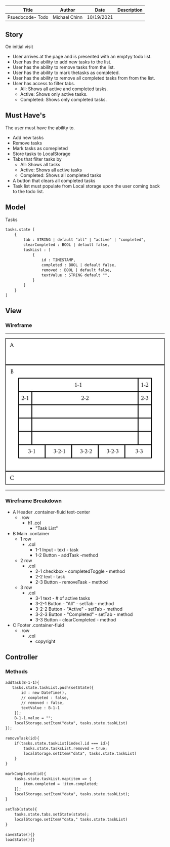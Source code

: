 | Title | Author | Date | Description |
|---|---|---|---|
| Psuedocode- Todo | Michael Chinn | 10/19/2021 |

## Story

On initial visit
- User arrives at the page and is presented with an emptyy todo list.
- User has the ability to add new tasks to the list.
- User has the ability to remove tasks from the list.
- User has the ability to mark thetasks as completed.
- User has the ability to remove all completed tasks from from the list.
- User has access to filter tabs.
    - All: Shows all active and completed tasks.
    - Active: Shows only active tasks.
    - Completed: Shows only completed tasks.

## Must Have's

The user must have the ability to.

- Add new tasks
- Remove tasks
- Mark tasks as comepleted
- Store tasks to LocalStorage
- Tabs that filter tasks by
    - All: Shows all tasks
    - Active: Shows all active tasks
    - Completed: Shows all completed tasks
- A button that clears all completed tasks
- Task list must populate from Local storage upon the user coming back to the todo list.

## Model
Tasks
```
tasks.state [
    {
        tab : STRING | default "all" | "active" | "completed",
        clearCompleted : BOOL | default false,
        taskList : [
            {
                id : TIMESTAMP, 
                completed : BOOL | default false,
                removed : BOOL | default false, 
                textValue : STRING default "",
            }
        ]
    }
]

```

## View

### Wireframe
---

![Wireframe](./src/img/pseudocode/01-wireframe.jpg)

---

### Wireframe Breakdown
- A Header .container-fluid text-center
    - .row
        - h1 .col
            - "Task List"
- B Main .container
    - 1 row
        - .col
            - 1-1 Input - text - task
            - 1-2 Button - addTask -method
    - 2 row
        - .col
            - 2-1 checkbox - completedToggle - method
            - 2-2 text - task
            - 2-3 Button - removeTask - method
    - 3 row
        - .col
            - 3-1 text - # of active tasks
            - 3-2-1 Button - "All" - setTab - method
            - 3-2-2 Button - "Active" - setTab - method
            - 3-2-3 Button - "Completed" - setTab - method
            - 3-3 Button - clearCompleted - method
- C Footer .container-fluid
    - .row
        - .col
            - copyright

## Controller

### Methods 

```
addTask(B-1-1){
   tasks.state.taskList.push(setState({
       id : new DateTime(),
       // completed : false,
       // removed : false,
       textValue : B-1-1
    });
    B-1-1.value = "";
    localStorage.setItem("data", tasks.state.taskList)
});

removeTask(id){
    if(tasks.state.taskList[index].id === id){
        tasks.state.tasksList.removed = true;
        localStorage.setItem("data", tasks.state.taskList)
    }
}

markCompleted(id){
    tasks.state.taskList.map(item => {
        item.completed = !item.completed;
    });
    localStorage.setItem("data", tasks.state.taskList);
}

setTab(state){
    tasks.state.tabs.setState(state);
    localStorage.setItem("data," tasks.state.taskList)
}

saveState(){}
loadState(){}
```